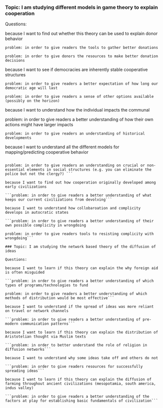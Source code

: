 ### Topic: I am studying different models in game theory to explain cooperation
Questions: 

because I want to find out whether this theory can be used to explain donor behavior 

  	problem: in order to give readers the tools to gather better donations

	problem: in order to give donors the resources to make better donation decisions

because I want to see if democracies are inherently stable cooperative structures

	problem: in order to give readers a better expectation of how long our democratic age will last

	problem: in order to give readers a sense of other options available (possibly on the horizon)

because I want to understand how the individual impacts the communal

problem: in order to give readers a better understanding of how their own actions might have larger impacts 

	problem: in order to give readers an understanding of historical developments 

because I want to understand all the different models for mapping/predicting cooperative behavior 

```problem: in order to give readers an understanding on the factors that go into building complex social structures 

problem: in order to give readers an understanding on crucial or non-essential elements in social structures (e.g. you can eliminate the police but not the clergy?) ```

because I want to find out how cooperation originally developed among early civilizations

```problem: in order to give readers a better understanding of what keeps our current civilizations from devolving```

because I want to understand how collobaroation and complicity develops in autocratic states

```problem: in order to give readers a better understanding of their own possible complicity in wrongdoing

problem: in order to give readers tools to resisting complicity with wrongdoing```

### Topic: I am studying the network based theory of the diffusion of ideas

Questions: 

because I want to learn if this theory can explain the why foreign aid is often misguided

```problem: in order to give readers a better understanding of which types of programs/technologies to fund

problem: in order to give readers a better understanding of which methods of distribution would be most effective```

because I want to understand if the spread of ideas was more reliant on travel or network channels

```problem: in order to give readers a better understanding of pre-modern communication patterns```

because I want to learn if this theory can explain the distribution of Aristotelian thought via Muslim texts 

```problem: in order to better understand the role of religion in diffusion networks```
   
because I want to understand why some ideas take off and others do not

```problem: in order to give readers resources for successfully spreading ideas```

because I want to learn if this theory can explain the diffusion of farming throughout ancient civilizations (mesopotamia, south america, indus valley) 

```problem: in order to give readers a better understanding of the factors at play for establishing basic fundamentals of civilization```


